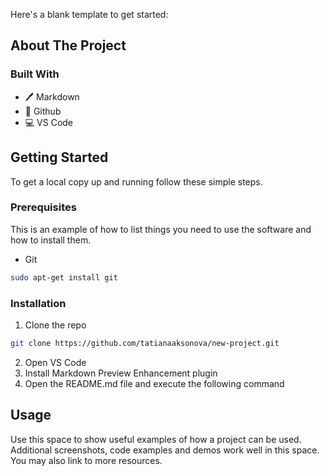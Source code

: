 <!-- PROJECT SHIELDS -->
<!--
*** This template uses markdown "reference style" links for readability.
*** Reference links are enclosed in brackets [ ] instead of parentheses ( ).
*** See the bottom of this document for the declaration of the reference variables
*** for contributors-url, forks-url, etc. This is an optional, concise syntax you may use.
*** https://www.markdownguide.org/basic-syntax/#reference-style-links
-->

Here's a blank template to get started:

<!-- ABOUT THE PROJECT -->
## About The Project


### Built With

* 🖊️ Markdown
* 🐙 Github
* 💻 VS Code

<!-- GETTING STARTED -->
## Getting Started

To get a local copy up and running follow these simple steps.

### Prerequisites

This is an example of how to list things you need to use the software and how to install them.
* Git
```sh
sudo apt-get install git
```

### Installation
 
1. Clone the repo
```sh
git clone https://github.com/tatianaaksonova/new-project.git
```
2. Open VS Code
3. Install Markdown Preview Enhancement plugin
3. Open the README.md file and execute the following command


<!-- USAGE EXAMPLES -->
## Usage

Use this space to show useful examples of how a project can be used. Additional screenshots, code examples and demos work well in this space. You may also link to more resources.
